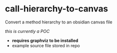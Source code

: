 # call-hierarchy-to-canvas
Convert a method hierarchy to an obsidian canvas file 

*this is currently a POC* 

- **requires graphviz to be installed** 
- example source file stored in repo
